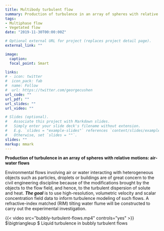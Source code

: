 ```yaml
---
title: Multibody turbulent flow
summary: Production of turbulence in an array of spheres with relative motions-- air-water flows.
tags:
- Multiphase flow
- Vegetated flow
date: "2019-11-30T00:00:00Z"

# Optional external URL for project (replaces project detail page).
external_link: ""

image:
  caption: 
  focal_point: Smart

links:
# - icon: twitter
#  icon_pack: fab
#  name: Follow
#  url: https://twitter.com/georgecushen
url_code: ""
url_pdf: ""
url_slides: ""
url_video: ""

# Slides (optional).
#   Associate this project with Markdown slides.
#   Simply enter your slide deck's filename without extension.
#   E.g. `slides = "example-slides"` references `content/slides/example-slides.md`.
#   Otherwise, set `slides = ""`.
slides: ""
markup: mmark
---
```


**Production of turbulence in an array of spheres with relative motions: air-water flows**

Environmental flows involving air or water interacting with heterogeneous objects such as particles, droplets or buildings are of great concern to the civil engineering discipline because of the modifications brought by the objects to the flow field, and hence, to the turbulent dispersion of solute and heat. **_The goal_** is to use high-resolution, volumetric velocity and scalar concentration field data to inform turbulence modeling of such flows. A refractive-index matched (RIM) tilting water flume will be constructed to carry out the experimental investigation. 

{{< video src="bubbly-turbulent-flows.mp4" controls="yes" >}}
$\\bigtriangleup $ Liquid turbulence in bubbly turbulent flows